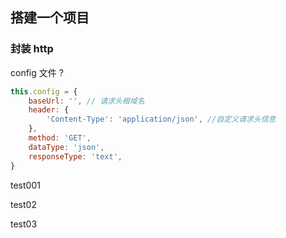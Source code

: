 ## 搭建一个项目

### 封装 http 

config 文件 ?

```js
this.config = {
    baseUrl: '', // 请求头根域名
    header: {
        'Content-Type': 'application/json', //自定义请求头信息
    },
    method: 'GET',
    dataType: 'json', 
    responseType: 'text',
}
```    

test001

test02

test03